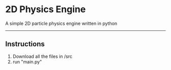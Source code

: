 # 2D Physics Engine
A simple 2D particle physics engine written in python

---
## Instructions
1. Download all the files in /src
2. run "main.py"
